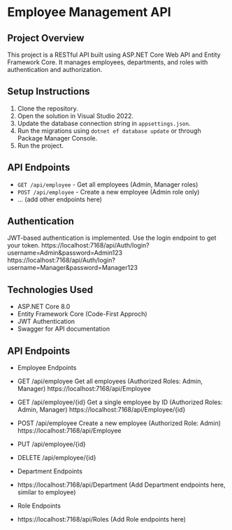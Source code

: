 # Employee Management API

## Project Overview
This project is a RESTful API built using ASP.NET Core Web API and Entity Framework Core. It manages employees, departments, and roles with authentication and authorization.

## Setup Instructions
1. Clone the repository.
2. Open the solution in Visual Studio 2022.
3. Update the database connection string in `appsettings.json`.
4. Run the migrations using `dotnet ef database update` or through Package Manager Console.
5. Run the project.

## API Endpoints
- `GET /api/employee` - Get all employees (Admin, Manager roles) 
- `POST /api/employee` - Create a new employee (Admin role only)
- … (add other endpoints here)

## Authentication
JWT-based authentication is implemented. Use the login endpoint to get your token.
https://localhost:7168/api/Auth/login?username=Admin&password=Admin123
https://localhost:7168/api/Auth/login?username=Manager&password=Manager123

## Technologies Used
- ASP.NET Core 8.0
- Entity Framework Core (Code-First Approch)
- JWT Authentication
- Swagger for API documentation

## API Endpoints
- Employee Endpoints
- GET /api/employee
  Get all employees (Authorized Roles: Admin, Manager)
  https://localhost:7168/api/Employee

- GET /api/employee/{id}
  Get a single employee by ID (Authorized Roles: Admin, Manager)
  https://localhost:7168/api/Employee/{id}

- POST /api/employee
  Create a new employee (Authorized Role: Admin)
  https://localhost:7168/api/Employee

- PUT /api/employee/{id}

- DELETE /api/employee/{id}

- Department Endpoints
- https://localhost:7168/api/Department
 (Add Department endpoints here, similar to employee)

- Role Endpoints
- https://localhost:7168/api/Roles
 (Add Role endpoints here)
